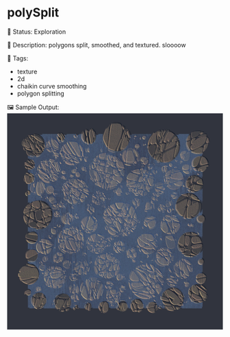# polySplit

🧪 Status: Exploration

📎 Description: polygons split, smoothed, and textured.  sloooow 

🎨 Tags: 
- texture
- 2d
- chaikin curve smoothing
- polygon splitting

🖼️ Sample Output:  
<img src="polySplit1749056986330.webp" alt="polySplit Sample Output" width="800" />
